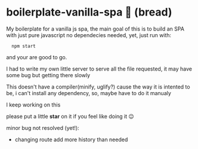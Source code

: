 # boilerplate-vanilla-spa :bread: (bread)
My boilerplate for a vanilla js spa, the main goal of this is to build an SPA with just pure javascript
no dependecies needed, yet, just run with:

```
  npm start
```

and your are good to go.

I had to write my own little server to serve all the file requested, it may have some bug but getting there slowly

This doesn't have a compiler(minify, uglify?) cause the way it is intented to be, i can't install any dependency,
so, maybe have to do it manualy

I keep working on this

please put a little **star** on it if you feel like doing it :wink:

minor bug not resolved (yet!):
- changing route add more history than needed

